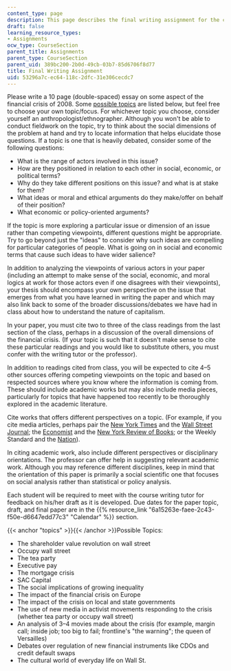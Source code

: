 ```yaml
---
content_type: page
description: This page describes the final writing assignment for the course.
draft: false
learning_resource_types:
- Assignments
ocw_type: CourseSection
parent_title: Assignments
parent_type: CourseSection
parent_uid: 389bc200-2b0d-49cb-03b7-85d6706f8d77
title: Final Writing Assignment
uid: 53296a7c-ec64-118c-2dfc-31e306cecdc7
---
```

Please write a 10 page (double-spaced) essay on some aspect of the financial crisis of 2008. Some [possible topics](https://ocw-studio.odl.mit.edu/sites/21a-461-what-is-capitalism-fall-2013/type/page/edit/53296a7c-ec64-118c-2dfc-31e306cecdc7/#topics) are listed below, but feel free to choose your own topic/focus. For whichever topic you choose, consider yourself an anthropologist/ethnographer. Although you won't be able to conduct fieldwork on the topic, try to think about the social dimensions of the problem at hand and try to locate information that helps elucidate those questions. If a topic is one that is heavily debated, consider some of the following questions:

- What is the range of actors involved in this issue?
- How are they positioned in relation to each other in social, economic, or political terms?
- Why do they take different positions on this issue? and what is at stake for them?
- What ideas or moral and ethical arguments do they make/offer on behalf of their position?
- What economic or policy-oriented arguments?

If the topic is more exploring a particular issue or dimension of an issue rather than competing viewpoints, different questions might be appropriate. Try to go beyond just the "ideas" to consider why such ideas are compelling for particular categories of people. What is going on in social and economic terms that cause such ideas to have wider salience?

In addition to analyzing the viewpoints of various actors in your paper (including an attempt to make sense of the social, economic, and moral logics at work for those actors even if one disagrees with their viewpoints), your thesis should encompass your own perspective on the issue that emerges from what you have learned in writing the paper and which may also link back to some of the broader discussions/debates we have had in class about how to understand the nature of capitalism.

In your paper, you must cite two to three of the class readings from the last section of the class, perhaps in a discussion of the overall dimensions of the financial crisis. (If your topic is such that it doesn't make sense to cite these particular readings and you would like to substitute others, you must confer with the writing tutor or the professor).

In addition to readings cited from class, you will be expected to cite 4–5 other sources offering competing viewpoints on the topic and based on respected sources where you know where the information is coming from. These should include academic works but may also include media pieces, particularly for topics that have happened too recently to be thoroughly explored in the academic literature.

Cite works that offers different perspectives on a topic. (For example, if you cite media articles, perhaps pair the [New York Times](http://www.nytimes.com/) and the [Wall Street Journal](http://online.wsj.com/home-page); the [Economist](http://www.economist.com/) and the [New York Review of Books](http://www.nybooks.com/); or the Weekly Standard and the [Nation](http://www.thenation.com/)).

In citing academic work, also include different perspectives or disciplinary orientations. The professor can offer help in suggesting relevant academic work. Although you may reference different disciplines, keep in mind that the orientation of this paper is primarily a social scientific one that focuses on social analysis rather than statistical or policy analysis.

Each student will be required to meet with the course writing tutor for feedback on his/her draft as it is developed. Due dates for the paper topic, draft, and final paper are in the {{% resource_link "6a15263e-faee-2c43-f50e-d6647edd77c3" "Calendar" %}} section.

{{< anchor "topics" >}}{{< /anchor >}}Possible Topics:

- The shareholder value revolution on wall street
- Occupy wall street
- The tea party
- Executive pay
- The mortgage crisis
- SAC Capital
- The social implications of growing inequality
- The impact of the financial crisis on Europe
- The impact of the crisis on local and state governments
- The use of new media in activist movements responding to the crisis (whether tea party or occupy wall street)
- An analysis of 3–4 movies made about the crisis (for example, margin call; inside job; too big to fail; frontline's "the warning"; the queen of Versailles)
- Debates over regulation of new financial instruments like CDOs and credit default swaps
- The cultural world of everyday life on Wall St.
